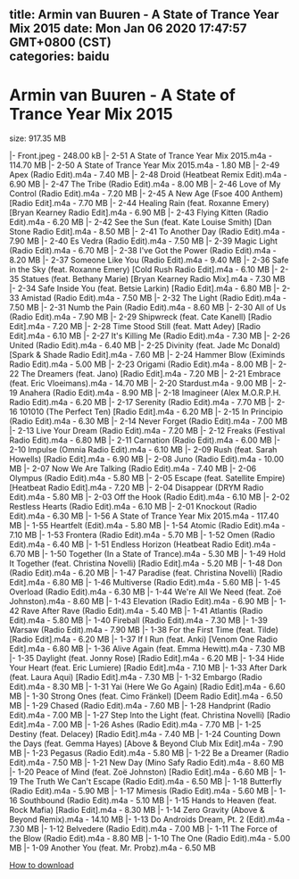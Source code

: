 
title: Armin van Buuren - A State of Trance Year Mix 2015
date: Mon Jan 06 2020 17:47:57 GMT+0800 (CST)    
categories: baidu
---

# Armin van Buuren - A State of Trance Year Mix 2015
size: 917.35 MB
 
 
|- Front.jpeg - 248.00 kB
|- 2-51 A State of Trance Year Mix 2015.m4a - 114.70 MB
|- 2-50 A State of Trance Year Mix 2015.m4a - 1.80 MB
|- 2-49 Apex (Radio Edit).m4a - 7.40 MB
|- 2-48 Droid (Heatbeat Remix Edit).m4a - 6.90 MB
|- 2-47 The Tribe (Radio Edit).m4a - 8.00 MB
|- 2-46 Love of My Control (Radio Edit).m4a - 7.20 MB
|- 2-45 A New Age (Fsoe 400 Anthem) [Radio Edit].m4a - 7.70 MB
|- 2-44 Healing Rain (feat. Roxanne Emery) [Bryan Kearney Radio Edit].m4a - 6.90 MB
|- 2-43 Flying Kitten (Radio Edit).m4a - 6.20 MB
|- 2-42 See the Sun (feat. Kate Louise Smith) [Dan Stone Radio Edit].m4a - 8.50 MB
|- 2-41 To Another Day (Radio Edit).m4a - 7.90 MB
|- 2-40 Es Vedra (Radio Edit).m4a - 7.50 MB
|- 2-39 Magic Light (Radio Edit).m4a - 6.70 MB
|- 2-38 I've Got the Power (Radio Edit).m4a - 8.20 MB
|- 2-37 Someone Like You (Radio Edit).m4a - 9.40 MB
|- 2-36 Safe in the Sky (feat. Roxanne Emery) [Cold Rush Radio Edit].m4a - 6.10 MB
|- 2-35 Statues (feat. Bethany Marie) [Bryan Kearney Radio Mix].m4a - 7.30 MB
|- 2-34 Safe Inside You (feat. Betsie Larkin) [Radio Edit].m4a - 6.80 MB
|- 2-33 Amistad (Radio Edit).m4a - 7.50 MB
|- 2-32 The Light (Radio Edit).m4a - 7.50 MB
|- 2-31 Numb the Pain (Radio Edit).m4a - 8.60 MB
|- 2-30 All of Us (Radio Edit).m4a - 7.90 MB
|- 2-29 Shipwreck (feat. Cate Kanell) [Radio Edit].m4a - 7.20 MB
|- 2-28 Time Stood Still (feat. Matt Adey) [Radio Edit].m4a - 6.10 MB
|- 2-27 It's Killing Me (Radio Edit).m4a - 7.30 MB
|- 2-26 United (Radio Edit).m4a - 6.40 MB
|- 2-25 Divinity (feat. Jade Mc Donald) [Spark & Shade Radio Edit].m4a - 7.60 MB
|- 2-24 Hammer Blow (Eximinds Radio Edit).m4a - 5.00 MB
|- 2-23 Origami (Radio Edit).m4a - 8.00 MB
|- 2-22 The Dreamers (feat. Jano) [Radio Edit].m4a - 7.20 MB
|- 2-21 Embrace (feat. Eric Vloeimans).m4a - 14.70 MB
|- 2-20 Stardust.m4a - 9.00 MB
|- 2-19 Anahera (Radio Edit).m4a - 8.90 MB
|- 2-18 Imagineer (Alex M.O.R.P.H. Radio Edit).m4a - 6.20 MB
|- 2-17 Serenity (Radio Edit).m4a - 7.70 MB
|- 2-16 101010 (The Perfect Ten) [Radio Edit].m4a - 6.20 MB
|- 2-15 In Principio (Radio Edit).m4a - 6.30 MB
|- 2-14 Never Forget (Radio Edit).m4a - 7.00 MB
|- 2-13 Live Your Dream (Radio Edit).m4a - 7.20 MB
|- 2-12 Freaks (Festival Radio Edit).m4a - 6.80 MB
|- 2-11 Carnation (Radio Edit).m4a - 6.00 MB
|- 2-10 Impulse (Omnia Radio Edit).m4a - 6.10 MB
|- 2-09 Rush (feat. Sarah Howells) [Radio Edit].m4a - 6.90 MB
|- 2-08 Juno (Radio Edit).m4a - 10.00 MB
|- 2-07 Now We Are Talking (Radio Edit).m4a - 7.40 MB
|- 2-06 Olympus (Radio Edit).m4a - 5.80 MB
|- 2-05 Escape (feat. Satellite Empire) [Heatbeat Radio Edit].m4a - 7.20 MB
|- 2-04 Disappear (DRYM Radio Edit).m4a - 5.80 MB
|- 2-03 Off the Hook (Radio Edit).m4a - 6.10 MB
|- 2-02 Restless Hearts (Radio Edit).m4a - 6.10 MB
|- 2-01 Knockout (Radio Edit).m4a - 6.30 MB
|- 1-56 A State of Trance Year Mix 2015.m4a - 117.40 MB
|- 1-55 Heartfelt (Edit).m4a - 5.80 MB
|- 1-54 Atomic (Radio Edit).m4a - 7.10 MB
|- 1-53 Frontera (Radio Edit).m4a - 5.70 MB
|- 1-52 Omen (Radio Edit).m4a - 6.40 MB
|- 1-51 Endless Horizon (Heatbeat Radio Edit).m4a - 6.70 MB
|- 1-50 Together (In a State of Trance).m4a - 5.30 MB
|- 1-49 Hold It Together (feat. Christina Novelli) [Radio Edit].m4a - 5.20 MB
|- 1-48 Don (Radio Edit).m4a - 6.20 MB
|- 1-47 Paradise (feat. Christina Novelli) [Radio Edit].m4a - 6.80 MB
|- 1-46 Multiverse (Radio Edit).m4a - 5.60 MB
|- 1-45 Overload (Radio Edit).m4a - 6.30 MB
|- 1-44 We're All We Need (feat. Zoë Johnston).m4a - 8.60 MB
|- 1-43 Elevation (Radio Edit).m4a - 6.90 MB
|- 1-42 Rave After Rave (Radio Edit).m4a - 5.40 MB
|- 1-41 Atlantis (Radio Edit).m4a - 5.80 MB
|- 1-40 Fireball (Radio Edit).m4a - 7.30 MB
|- 1-39 Warsaw (Radio Edit).m4a - 7.90 MB
|- 1-38 For the First Time (feat. Tilde) [Radio Edit].m4a - 6.20 MB
|- 1-37 If I Run (feat. Anki) [Venom One Radio Edit].m4a - 6.80 MB
|- 1-36 Alive Again (feat. Emma Hewitt).m4a - 7.30 MB
|- 1-35 Daylight (feat. Jonny Rose) [Radio Edit].m4a - 6.20 MB
|- 1-34 Hide Your Heart (feat. Eric Lumiere) [Radio Edit].m4a - 7.10 MB
|- 1-33 After Dark (feat. Laura Aqui) [Radio Edit].m4a - 7.30 MB
|- 1-32 Embargo (Radio Edit).m4a - 8.30 MB
|- 1-31 Yai (Here We Go Again) [Radio Edit].m4a - 6.60 MB
|- 1-30 Strong Ones (feat. Cimo Fränkel) [Deem Radio Edit].m4a - 6.50 MB
|- 1-29 Chased (Radio Edit).m4a - 7.60 MB
|- 1-28 Handprint (Radio Edit).m4a - 7.00 MB
|- 1-27 Step Into the Light (feat. Christina Novelli) [Radio Edit].m4a - 7.00 MB
|- 1-26 Ashes (Radio Edit).m4a - 7.70 MB
|- 1-25 Destiny (feat. Delacey) [Radio Edit].m4a - 7.40 MB
|- 1-24 Counting Down the Days (feat. Gemma Hayes) [Above & Beyond Club Mix Edit].m4a - 7.90 MB
|- 1-23 Pegasus (Radio Edit).m4a - 5.80 MB
|- 1-22 Be a Dreamer (Radio Edit).m4a - 7.50 MB
|- 1-21 New Day (Mino Safy Radio Edit).m4a - 8.60 MB
|- 1-20 Peace of Mind (feat. Zoë Johnston) [Radio Edit].m4a - 6.60 MB
|- 1-19 The Truth We Can't Escape (Radio Edit).m4a - 6.50 MB
|- 1-18 Butterfly (Radio Edit).m4a - 5.90 MB
|- 1-17 Mimesis (Radio Edit).m4a - 5.60 MB
|- 1-16 Southbound (Radio Edit).m4a - 5.10 MB
|- 1-15 Hands to Heaven (feat. Rock Mafia) [Radio Edit].m4a - 8.30 MB
|- 1-14 Zero Gravity (Above & Beyond Remix).m4a - 14.10 MB
|- 1-13 Do Androids Dream, Pt. 2 (Edit).m4a - 7.30 MB
|- 1-12 Belvedere (Radio Edit).m4a - 7.00 MB
|- 1-11 The Force of the Blow (Radio Edit).m4a - 8.80 MB
|- 1-10 The One (Radio Edit).m4a - 5.00 MB
|- 1-09 Another You (feat. Mr. Probz).m4a - 6.50 MB

[How to download](https://bpcam.bemobtrk.com/go/2ceec3aa-1ca2-46d6-b9ff-aaa5c184517c?jno=1948)